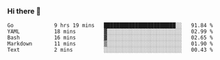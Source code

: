 ### Hi there 👋

<!--
**yeya24/yeya24** is a ✨ _special_ ✨ repository because its `README.md` (this file) appears on your GitHub profile.

Here are some ideas to get you started:

- 🔭 I’m currently working on ...
- 🌱 I’m currently learning ...
- 👯 I’m looking to collaborate on ...
- 🤔 I’m looking for help with ...
- 💬 Ask me about ...
- 📫 How to reach me: ...
- 😄 Pronouns: ...
- ⚡ Fun fact: ...
-->

<!--START_SECTION:waka-->

```text
Go             9 hrs 19 mins   ███████████████████████░░   91.84 %
YAML           18 mins         ▓░░░░░░░░░░░░░░░░░░░░░░░░   02.99 %
Bash           16 mins         ▓░░░░░░░░░░░░░░░░░░░░░░░░   02.65 %
Markdown       11 mins         ▒░░░░░░░░░░░░░░░░░░░░░░░░   01.90 %
Text           2 mins          ░░░░░░░░░░░░░░░░░░░░░░░░░   00.43 %
```

<!--END_SECTION:waka-->
